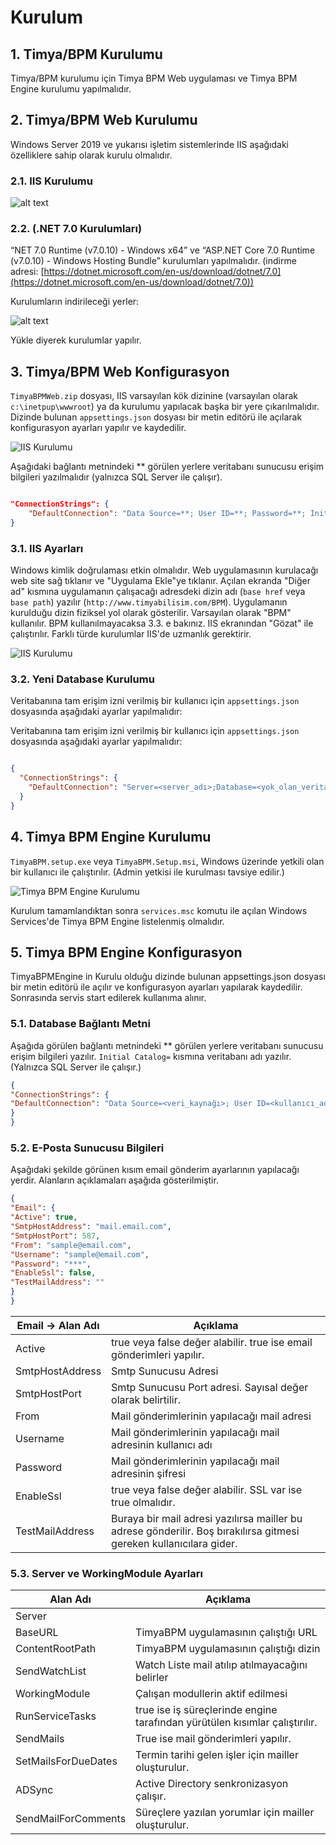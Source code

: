 
# Kurulum 

## 1. Timya/BPM Kurulumu
Timya/BPM kurulumu için Timya BPM Web uygulaması ve Timya BPM Engine kurulumu yapılmalıdır.

## 2. Timya/BPM Web Kurulumu
Windows Server 2019 ve yukarısı işletim sistemlerinde IIS aşağıdaki özelliklere sahip olarak kurulu olmalıdır.

### 2.1. IIS Kurulumu

![alt text](/images/iss.png)



### 2.2. (.NET 7.0 Kurulumları)
“NET 7.0 Runtime (v7.0.10) - Windows x64” ve “ASP.NET Core 7.0 Runtime (v7.0.10) - Windows Hosting Bundle” kurulumları yapılmalıdır. (indirme adresi: [https://dotnet.microsoft.com/en-us/download/dotnet/7.0](https://dotnet.microsoft.com/en-us/download/dotnet/7.0))

 Kurulumların indirileceği yerler:

![alt text](/images/NET7.png)

Yükle diyerek kurulumlar yapılır.

## 3. Timya/BPM Web Konfigurasyon



`TimyaBPMWeb.zip` dosyası, IIS varsayılan kök dizinine (varsayılan olarak `c:\inetpup\wwwroot`) ya da kurulumu yapılacak başka bir yere çıkarılmalıdır. Dizinde bulunan `appsettings.json` dosyası bir metin editörü ile açılarak konfigurasyon ayarları yapılır ve kaydedilir.

![IIS Kurulumu](/images/web.png)

Aşağıdaki bağlantı metnindeki ** görülen yerlere veritabanı sunucusu erişim bilgileri yazılmalıdır (yalnızca SQL Server ile çalışır).

```json

"ConnectionStrings": {
    "DefaultConnection": "Data Source=**; User ID=**; Password=**; Initial Catalog=**; TrustServerCertificate=True"
}

```


### 3.1. IIS Ayarları

Windows kimlik doğrulaması etkin olmalıdır. Web uygulamasının kurulacağı web site sağ tıklanır ve "Uygulama Ekle"ye tıklanır. Açılan ekranda "Diğer ad" kısmına uygulamanın çalışacağı adresdeki dizin adı (`base href` veya `base path`) yazılır (`http://www.timyabilisim.com/BPM`). Uygulamanın kurulduğu dizin fiziksel yol olarak gösterilir. Varsayılan olarak "BPM" kullanılır. BPM kullanılmayacaksa 3.3. e bakınız. IIS ekranından "Gözat" ile çalıştırılır. Farklı türde kurulumlar IIS'de uzmanlık gerektirir.


![IIS Kurulumu](/images/ISSayarları.png)

### 3.2. Yeni Database Kurulumu

Veritabanına tam erişim izni verilmiş bir kullanıcı için `appsettings.json` dosyasında aşağıdaki ayarlar yapılmalıdır:

Veritabanına tam erişim izni verilmiş bir kullanıcı için `appsettings.json` dosyasında aşağıdaki ayarlar yapılmalıdır:

```json

{
  "ConnectionStrings": {
    "DefaultConnection": "Server=<server_adı>;Database=<yok_olan_veritabanı_adı>;Trusted_Connection=True;MultipleActiveResultSets=true"
  }
}

```


## 4. Timya BPM Engine Kurulumu

`TimyaBPM.setup.exe` veya `TimyaBPM.Setup.msi`, Windows üzerinde yetkili olan bir kullanıcı ile çalıştırılır. (Admin yetkisi ile kurulması tavsiye edilir.)

![Timya BPM Engine Kurulumu](/images/enginekurulum.png)

Kurulum tamamlandıktan sonra `services.msc` komutu ile açılan Windows Services'de Timya BPM Engine listelenmiş olmalıdır.



## 5. Timya BPM Engine Konfigurasyon	

TimyaBPMEngine in Kurulu olduğu dizinde bulunan appsettings.json dosyası bir metin editörü ile açılır ve konfigurasyon ayarları yapılarak kaydedilir. Sonrasında servis start edilerek kullanıma alınır.

### 5.1. Database Bağlantı Metni

Aşağıda görülen bağlantı metnindeki ** görülen yerlere veritabanı sunucusu erişim bilgileri yazılır. `Initial Catalog=` kısmına veritabanı adı yazılır. (Yalnızca SQL Server ile çalışır.)


```json
{
"ConnectionStrings": {
"DefaultConnection": "Data Source=<veri_kaynağı>; User ID=<kullanıcı_adı>; Password=<şifre>; Initial Catalog=<başlangıç_kataloğu>; TrustServerCertificate=True"
}
}
```

### 5.2. E-Posta Sunucusu Bilgileri

Aşağıdaki şekilde görünen kısım email gönderim ayarlarının yapılacağı yerdir. Alanların açıklamaları aşağıda gösterilmiştir.


```json
{
"Email": {
"Active": true,
"SmtpHostAddress": "mail.email.com",
"SmtpHostPort": 587,
"From": "sample@email.com",
"Username": "sample@email.com",
"Password": "***",
"EnableSsl": false,
"TestMailAddress": ""
}
}
```

| Email -> Alan Adı   | Açıklama                                                                                     |
|---------------------|----------------------------------------------------------------------------------------------|
| Active              | true veya false değer alabilir. true ise email gönderimleri yapılır.                         |
| SmtpHostAddress     | Smtp Sunucusu Adresi                                                                         |
| SmtpHostPort        | Smtp Sunucusu Port adresi. Sayısal değer olarak belirtilir.                                  |
| From                | Mail gönderimlerinin yapılacağı mail adresi                                                  |
| Username            | Mail gönderimlerinin yapılacağı mail adresinin kullanıcı adı                                 |
| Password            | Mail gönderimlerinin yapılacağı mail adresinin şifresi                                       |
| EnableSsl           | true veya false değer alabilir. SSL var ise true olmalıdır.                                  |
| TestMailAddress     | Buraya bir mail adresi yazılırsa mailler bu adrese gönderilir. Boş bırakılırsa gitmesi gereken kullanıcılara gider. |



### 5.3. Server ve WorkingModule Ayarları	


| Alan Adı               | Açıklama                                                                                       |
|------------------------|------------------------------------------------------------------------------------------------|
| Server                 |                                                                                                |
| BaseURL                | TimyaBPM uygulamasının çalıştığı URL                                                           |
| ContentRootPath        | TimyaBPM uygulamasının çalıştığı dizin                                                         |
| SendWatchList          | Watch Liste mail atılıp atılmayacağını belirler                                                |
| WorkingModule          | Çalışan modullerin aktif edilmesi                                                              |
| RunServiceTasks        | true ise iş süreçlerinde engine tarafından yürütülen kısımlar çalıştırılır.                    |
| SendMails              | True ise mail gönderimleri yapılır.                                                            |
| SetMailsForDueDates    | Termin tarihi gelen işler için mailler oluşturulur.                                            |
| ADSync                 | Active Directory senkronizasyon çalışır.                                                       |
| SendMailForComments    | Süreçlere yazılan yorumlar için mailler oluşturulur.                                            |




 
